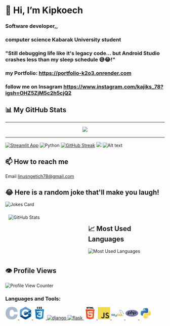 # 👋 Hi, I’m Kipkoech
### Software developer,,
### computer science Kabarak University student
### "Still debugging life like it's legacy code... but Android Studio crashes less than my sleep schedule 😅😂!" 
### my Portfolio: https://portfolio-k2o3.onrender.com
### follow me on  Insagram https://www.instagram.com/kajiks_78?igsh=OHZ5ZjM5c2h5cjQ2


<!-- <a href="https://gitroll.io/profile/ud5GilAKx3JP5vl2icw75E29hWLC2" target="_blank"><img src="https://gitroll.io/api/badges/profiles/v1/ud5GilAKx3JP5vl2icw75E29hWLC2" alt="GitRoll Profile Badge"/></a> -->

<p align="center">

</p>


<h3 align="center" color="teal"></h3>



 <h2>📊 My GitHub Stats</h2>

 ---

<p align="center">
  <img width="830" src="https://github-readme-activity-graph.vercel.app/graph?username=Kipkoech78&bg_color=21232a&color=a8eeff&line=61dafb&point=f0fcff&area=true&hide_border=false" />
<a href="https://github.com/Kipkoech78/github-stats">
</p>

 ---
 
 <!-- ![Your Name's GitHub Stats](https://github-readme-stats.vercel.app/api?username=kipkoech78&show_icons=true&theme=radical) -->
[![Streamlit App](https://static.streamlit.io/badges/streamlit_badge_black_white.svg)](https://kipkoech78-quant-goldman-sachs-forecastingapp-yxn34x.streamlit.app/)  ![Python](https://img.shields.io/badge/python-3670A0?style=for-the-badge&logo=python&logoColor=ffdd54) [![GitHub Streak](https://github-readme-streak-stats.herokuapp.com/?user=kipkoech78&theme=tokyonight)](https://git.io/streak-stats) ![](https://komarev.com/ghpvc/?username=kipkoech78&color=green&hidden=True&style=flat-square&label=PROFILE+VIEWS) ![Alt text]([https://spotify-recently-played-readme.vercel.app/api?user=tky0vrvb3151zocqr034iz6p2&unique={true|1|on|yes}&count=1&width=600&unique=true](https://open.spotify.com/playlist/7EnIitpBIDp8hbqoaOWfQO?si=c8f756bbd2cf4abf))




## 📫 How to reach me
Email linusngetich78@gmail.com

## 😂 Here is a random joke that'll make you laugh!
![Jokes Card](https://readme-jokes.vercel.app/api)


<div style="display: flex;">

  <div style="flex: 50%; padding: 10px;">
   
 
 <!--           [![Top Langs](https://github-readme-stats.vercel.app/api/top-langs/?username=kipkoech78&layout=compact&theme=tokyonight)](https://github.com/kipkoech78/github-readme-stats)   -->
<img src="https://github-readme-stats.vercel.app/api?username=Kipkoech78&show_icons=true" alt="GitHub Stats" />
  </div> 

  <div style="flex: 50%; padding: 10px;">
    <h2>📈 Most Used Languages</h2>
    <img src="https://github-readme-stats.vercel.app/api/top-langs/?username=kipkoech78&theme=blue-green" alt="Most Used Languages" />
  </div>

</div>




## 👁️ Profile Views
![Profile View Counter](https://komarev.com/ghpvc/?username=kipkoech78)

<h3 align="left">Languages and Tools:</h3>
<a href="https://www.cprogramming.com/" target="_blank" rel="noreferrer"> <img src="https://raw.githubusercontent.com/devicons/devicon/master/icons/c/c-original.svg" alt="c" width="40" height="40"/> </a> <a href="https://www.w3schools.com/cpp/" target="_blank" rel="noreferrer"> <img src="https://raw.githubusercontent.com/devicons/devicon/master/icons/cplusplus/cplusplus-original.svg" alt="cplusplus" width="40" height="40"/> </a> <a href="https://www.w3schools.com/css/" target="_blank" rel="noreferrer"> <img src="https://raw.githubusercontent.com/devicons/devicon/master/icons/css3/css3-original-wordmark.svg" alt="css3" width="40" height="40"/> </a> <a href="https://www.djangoproject.com/" target="_blank" rel="noreferrer"> <img src="https://cdn.worldvectorlogo.com/logos/django.svg" alt="django" width="40" height="40"/> </a> <a href="https://flask.palletsprojects.com/" target="_blank" rel="noreferrer"> <img src="https://www.vectorlogo.zone/logos/pocoo_flask/pocoo_flask-icon.svg" alt="flask" width="40" height="40"/> </a> <a href="https://www.w3.org/html/" target="_blank" rel="noreferrer"> <img src="https://raw.githubusercontent.com/devicons/devicon/master/icons/html5/html5-original-wordmark.svg" alt="html5" width="40" height="40"/> </a> <a href="https://developer.mozilla.org/en-US/docs/Web/JavaScript" target="_blank" rel="noreferrer"> <img src="https://raw.githubusercontent.com/devicons/devicon/master/icons/javascript/javascript-original.svg" alt="javascript" width="40" height="40"/> </a> <a href="https://www.mysql.com/" target="_blank" rel="noreferrer"> <img src="https://raw.githubusercontent.com/devicons/devicon/master/icons/mysql/mysql-original-wordmark.svg" alt="mysql" width="40" height="40"/> </a> <a href="https://www.php.net" target="_blank" rel="noreferrer"> <img src="https://raw.githubusercontent.com/devicons/devicon/master/icons/php/php-original.svg" alt="php" width="40" height="40"/> </a> <a href="https://www.python.org" target="_blank" rel="noreferrer"> <img src="https://raw.githubusercontent.com/devicons/devicon/master/icons/python/python-original.svg" alt="python" width="40" height="40"/> </a> </p>




